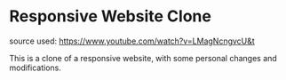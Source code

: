 # Responsive Website Clone

source used: https://www.youtube.com/watch?v=LMagNcngvcU&t

This is a clone of a responsive website, with some personal changes and modifications.

